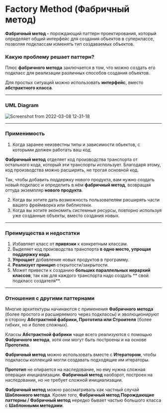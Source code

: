 # Factory Method (Фабричный метод)

**Фабричный метод -** порождающий паттерн проектирования, который определяет общий интерфейс для создания объектов в
суперклассе, позволяя подклассам изменять тип создаваемых объектов.

### Какую проблему решает паттерн?

Плюс **фабричного метода** заключается в том, что можно создать его подкласс для реализации различных способов создания объектов.

Для простых ситуаций можно использовать **интерфейс**, вместо **абстрактного класса**.

---

### UML Diagram
![Screenshot from 2022-03-08 12-31-18](https://user-images.githubusercontent.com/50992188/157188540-08937594-9e4b-4270-994c-9466e0a340c8.png)

---

### Применимость

1. Когда заранее неизвестны типы и зависимости обьектов, с которыми должен работать ваш код.

**Фабричный метод** отделяет код производства транспорта от остального кода, который эти транспорты использует.
Благодаря этому, код производства можно расширять, не трогая основной код.

Так, чтобы добавить поддержку нового продукта, вам нужно создать новый подкласс и определить в нём **фабричный метод**,
возвращая оттуда экземпляр **нового продукта**.

2. Когда вы хотите дать возможность пользователям расширять части вашего фреймворка или библиотеки.
3. Когда вы хотите экономить системные ресурсы, повторно используя уже созданные объекты, вместо создания новых.

---

### Преимущества и недостатки

1. Избавляет класс от **привязки** к конкретным классам.
2. Выделяет код производства транспорта **в одно место, упрощая поддержку кода**.
3. **Упрощает** добавление новых продуктов в программу.
4. **Реализует принцип** открытости/закрытости.
5. Может привести к созданию **больших параллельных иерархий классов**, так как для каждого транспорта надо создать **
   свой подкласс создателя**.

---

### Отношения с другими паттернами

Многие архитектуры начинаются с применения **Фабричного метода** (более простого и расширяемого через подклассы)
и эволюционируют в сторону **Абстрактной фабрики, Прототипа или Строителя** (более гибких, но и более сложных).

Классы **Абстрактной фабрики** чаще всего реализуются с помощью **Фабричного метода**, хотя они могут быть построены и
на основе **Прототипа**.

**Фабричный метод** можно использовать вместе с
**Итератором**, чтобы подклассы коллекций могли создавать подходящие им итераторы.

**Прототип** не опирается на наследование, но ему нужна сложная операция инициализации. **Фабричный метод**
наоборот, построен на наследовании, но не требует сложной инициализации.

**Фабричный метод** можно рассматривать как частный случай **Шаблонного метода**. Кроме того, **Фабричный метод
Порождающие паттерны / Фабричный метод**
нередко бывает частью большого класса с **Шаблонными методами**.
